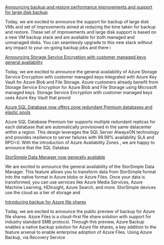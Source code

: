 [  Announcing backup and restore performance improvements and support for large disk backup](https://azure.microsoft.com/en-us/blog/large-disk-support/ "https://azure.microsoft.com/en-us/blog/large-disk-support/")

Today, we are excited to announce the support for backup of large disk VMs and set of improvements aimed at reducing the time taken for backup and restore. These set of improvements and large disk support is based on a new VM backup stack and are available for both managed and unmanaged disks. You can seamlessly upgrade to this new stack without any impact to your on-going backup jobs and there i


[Announcing Storage Service Encryption with customer managed keys general availability](https://azure.microsoft.com/en-us/blog/announcing-storage-service-encryption-with-customer-managed-keys-ga/ "https://azure.microsoft.com/en-us/blog/announcing-storage-service-encryption-with-customer-managed-keys-ga/")

Today, we are excited to announce the general availability of Azure Storage Service Encryption with customer managed keys integrated with Azure Key Vault for Azure Blob and File Storage. Azure customers already benefit from Storage Service Encryption for Azure Blob and File Storage using Microsoft managed keys. Storage Service Encryption with customer managed keys uses Azure Key Vault that provid


[Azure SQL Database now offers zone redundant Premium databases and elastic pools](https://azure.microsoft.com/en-us/blog/azure-sql-database-now-offers-zone-redundant-premium-databases-and-elastic-pools/ "https://azure.microsoft.com/en-us/blog/azure-sql-database-now-offers-zone-redundant-premium-databases-and-elastic-pools/")

Azure SQL Database Premium tier supports multiple redundant replicas for each database that are automatically provisioned in the same datacenter within a region. This design leverages the SQL Server AlwaysON technology and provides resilience to server failures with 99.99% availability SLA and RPO=0. With the introduction of Azure Availability Zones , we are happy to announce that the SQL Databas


[StorSimple Data Manager now generally available](https://azure.microsoft.com/en-us/blog/storsimple-data-manager-ga/ "https://azure.microsoft.com/en-us/blog/storsimple-data-manager-ga/")

We are excited to announce the general availability of the StorSimple Data Manager. This feature allows you to transform data from StorSimple format into the native format in Azure blobs or Azure Files. Once your data is transformed, you can use services like Azure Media Services, Azure Machine Learning, HDInsight, Azure Search, and more. StorSimple devices use the cloud as a tier of storage and



[Introducing backup for Azure file shares](https://azure.microsoft.com/blog/introducing-backup-for-azure-file-shares/ "https://azure.microsoft.com/blog/introducing-backup-for-azure-file-shares/")

Today, we are excited to announce the public preview of backup for Azure file shares. Azure Files is a cloud-first file share solution with support for industry standard SMB protocol. Through this preview, Azure Backup enables a native backup solution for Azure file shares, a key addition to the feature arsenal to enable enterprise adoption of Azure Files. Using Azure Backup, via Recovery Service

 
